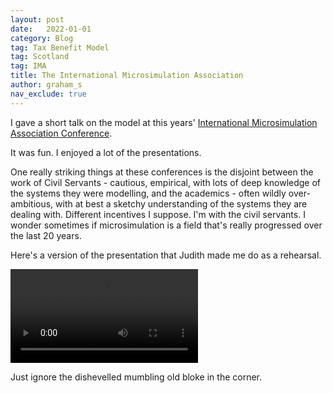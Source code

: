 ```yaml
---
layout: post
date:   2022-01-01
category: Blog
tag: Tax Benefit Model
tag: Scotland
tag: IMA
title: The International Microsimulation Association
author: graham_s
nav_exclude: true
---
```


I gave a short talk on the model at this years' [International Microsimulation Association Conference](https://www.microsimulation.ac.uk/research-and-policy-analysis/events/2021/09/17/ima-2021/). 

<!--more-->

It was fun. I enjoyed a lot of the presentations.

One really striking things at these conferences is the disjoint between the work of Civil Servants - cautious, empirical, with lots of deep knowledge of the systems they were modelling, and the academics - often wildly over-ambitious, with at best a sketchy understanding of the systems they are dealing with. Different incentives I suppose. I'm with the civil servants. I wonder sometimes if microsimulation is a field that's really progressed over the last 20 years.

Here's a version of the presentation that Judith made me do as a rehearsal. 

<video controls="controls" src="assets/ima-stb.mkv"></video>

Just ignore the dishevelled mumbling old bloke in the corner.